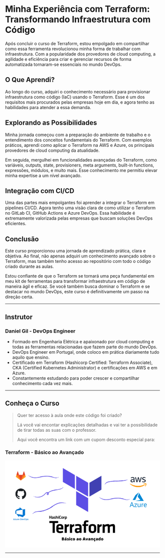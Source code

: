 # Minha Experiência com Terraform: Transformando Infraestrutura com Código

Após concluir o curso de Terraform, estou empolgado em compartilhar como essa ferramenta revolucionou minha forma de trabalhar com infraestrutura. Com a popularidade dos provedores de cloud computing, a agilidade e eficiência para criar e gerenciar recursos de forma automatizada tornaram-se essenciais no mundo DevOps.

## O Que Aprendi?

Ao longo do curso, adquiri o conhecimento necessário para provisionar infraestrutura como código (IaC) usando o Terraform. Esse é um dos requisitos mais procurados pelas empresas hoje em dia, e agora tenho as habilidades para atender a essa demanda.

## Explorando as Possibilidades

Minha jornada começou com a preparação do ambiente de trabalho e o entendimento dos conceitos fundamentais do Terraform. Com exemplos práticos, aprendi como aplicar o Terraform na AWS e Azure, os principais provedores de cloud computing da atualidade.

Em seguida, mergulhei em funcionalidades avançadas do Terraform, como variáveis, outputs, state, provisioners, meta arguments, built-in functions, expressões, módulos, e muito mais. Esse conhecimento me permitiu elevar minha expertise a um nível avançado.

## Integração com CI/CD

Uma das partes mais empolgantes foi aprender a integrar o Terraform em pipelines CI/CD. Agora tenho uma visão clara de como utilizar o Terraform no GitLab CI, GitHub Actions e Azure DevOps. Essa habilidade é extremamente valorizada pelas empresas que buscam soluções DevOps eficientes.

## Conclusão

Este curso proporcionou uma jornada de aprendizado prática, clara e objetiva. Ao final, não apenas adquiri um conhecimento avançado sobre o Terraform, mas também tenho acesso ao repositório com todo o código criado durante as aulas.

Estou confiante de que o Terraform se tornará uma peça fundamental em meu kit de ferramentas para transformar infraestrutura em código de maneira ágil e eficaz. Se você também busca dominar o Terraform e se destacar no mundo DevOps, este curso é definitivamente um passo na direção certa.

---

## Instrutor

### Daniel Gil - DevOps Engineer

* Formado em Engenharia Elétrica e apaixonado por cloud computing e todas as ferramentas relacionadas que fazem parte do mundo DevOps.
* DevOps Engineer em Portugal, onde coloco em prática diariamente tudo aquilo que ensino.
* Certificado em Terraform (Hashicorp Certified: Terraform Associate), CKA (Certified Kubernetes Administrator) e certificações em AWS e em Azure.
* Constantemente estudando para poder crescer e compartilhar conhecimento cada vez mais.

---

## Conheça o Curso

> Quer ter acesso à aula onde este código foi criado?
>
> Lá você vai encontar explicações detalhadas e vai ter a possibilidade de tirar todas as suas com o professor.
>
> Aqui você encontra um link com um cupom desconto especial para:

### Terraform - Básico ao Avançado

[![Terraform - Básico ao Avançado](./curso-terraform.png)](https://www.udemy.com/course/terraform-do-basico-ao-avancado/?couponCode=TERRAFORM_MAR24)

---
